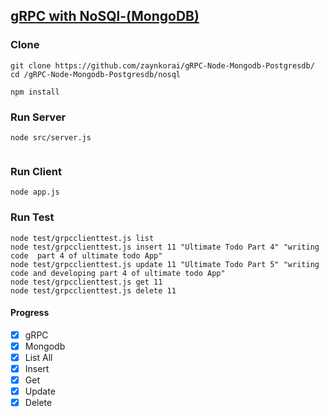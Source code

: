 ## [gRPC with NoSQl-(MongoDB)](https://github.com/zaynkorai/gRPC-Node-Mongodb-Postgresdb/tree/master/nosql)

### Clone
```
git clone https://github.com/zaynkorai/gRPC-Node-Mongodb-Postgresdb/
cd /gRPC-Node-Mongodb-Postgresdb/nosql

npm install
```

### Run Server
```
node src/server.js


```
### Run Client
```
node app.js

```
### Run Test
```
node test/grpcclienttest.js list
node test/grpcclienttest.js insert 11 "Ultimate Todo Part 4" "writing code  part 4 of ultimate todo App"
node test/grpcclienttest.js update 11 "Ultimate Todo Part 5" "writing code and developing part 4 of ultimate todo App"
node test/grpcclienttest.js get 11
node test/grpcclienttest.js delete 11

```

#### Progress
- [x] gRPC
- [x] Mongodb
- [x] List All
- [x] Insert
- [x] Get
- [x] Update
- [x] Delete
